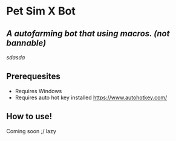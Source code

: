 # Pet Sim X Bot
## _A autofarming bot that using macros. (not bannable)_
_sdasda_

## Prerequesites

- Requires Windows
- Requires auto hot key installed https://www.autohotkey.com/

## How to use!

Coming soon ;/ lazy



